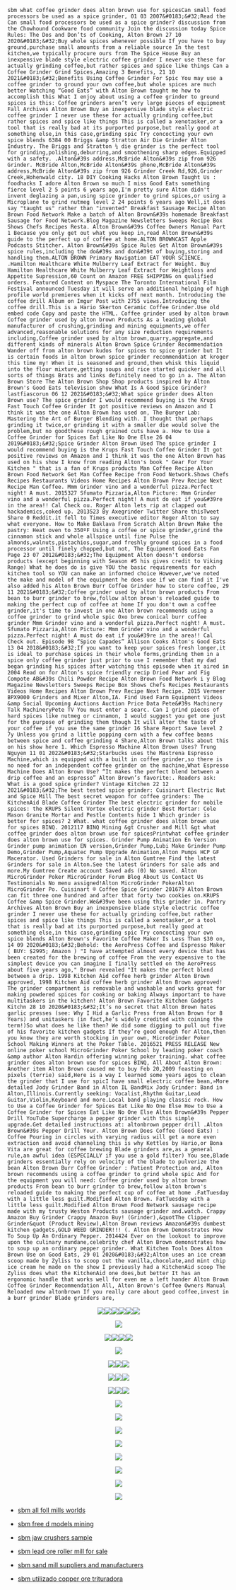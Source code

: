 
```
sbm what coffee grinder does alton brown use for spicesCan small food processors be used as a spice grinder, 01 03 2007&#0183;&#32;Read the Can small food processors be used as a spice grinder? discussion from the Chowhound Cookware food community Join the discussion today Spice Rules: The Dos and Don’ts of Cooking, Alton Brown 27 10 2020&#0183;&#32;Buy whole spices whenever possible If you have to buy ground,purchase small amounts from a reliable source In the test kitchen,we typically procure ours from The Spice House Buy an inexpensive blade style electric coffee grinder I never use these for actually grinding coffee,but rather spices and spice like things Can a Coffee Grinder Grind Spices,Amazing 3 Benefits, 21 10 2021&#0183;&#32;Benefits Using Coffee Grinder For Spic You may use a coffee grinder to ground your own coffee,but whole spices are much better Watching “Good Eats” with Alton Brown taught me how to accomplish this What I enjoy about using a coffee grinder to ground spices is this: Coffee grinders aren’t very large pieces of equipment Fall Archives Alton Brown Buy an inexpensive blade style electric coffee grinder I never use these for actually grinding coffee,but rather spices and spice like things This is called a xenotasker,or a tool that is really bad at its purported purpose,but really good at something else,in this case,grinding spic Try concocting your own spice blends 6384 00 Briggs &amp Stratton Air Die Grinder Alton Industry. The Briggs and Stratton ¼ die grinder is the perfect tool for grinding,polishing,deburring,and smoothening sharp edges.Equipped with a safety. .Alton&#39s address,McBride Alton&#39s zip from 926 Grinder. McBride Alton,McBride Alton&#39s phone,McBride Alton&#39s address,McBride Alton&#39s zip from 926 Grinder Creek Rd,926,Grinder Creek,Hohenwald city. 18 DIY Cooking Hacks Alton Brown Taught Us : foodhacks I adore Alton Brown so much I miss Good Eats something fierce level 2 5 points 6 years ago,I'm pretty sure Alton didn't invent deglazing a pan,using spice grinder to grind spices,or using a Microplane to grind nutmeg level 2 24 points 6 years ago Well,it does say "taught us" rather than "invented" Breakfast Sausage Recipe Alton Brown Food Network Make a batch of Alton Brown&#39s homemade Breakfast Sausage for Food Network.Blog Magazine Newsletters Sweeps Recipe Box Shows Chefs Recipes Resta. Alton Brown&#39s Coffee Owners Manual Part 1 Because you only get out what you keep in,read Alton Brown&#39s guide to the perfect up of coffee at home.ALTON BROWNCAST Apple Podcasts Stitcher. Alton Brown&#39s Spice Rules Get Alton Brown&#39s spice rules,including the do&#39s and don&#39t of buying,storing and handling them.ALTON BROWN Primary Navigation EAT YOUR SCIENCE. .Hamilton Healthcare White Mulberry Leaf Extract for Weight. Buy Hamilton Healthcare White Mulberry Leaf Extract for Weightloss and Appetite Supression,60 Count on Amazon FREE SHIPPING on qualified orders. Featured Content on Myspace The Toronto International Film Festival announced Tuesday it will serve an additional helping of high profile world premieres when it kicks off next month. Introducing the coffee drill Album on Imgur Post with 2755 views.Introducing the coffee drill.This is a Hario Skerton Ceramic Coffee Grinder.Use old embed code Copy and paste the HTML. Coffee grinder used by alton brown Coffee grinder used by alton brown Products As a leading global manufacturer of crushing,grinding and mining equipments,we offer advanced,reasonable solutions for any size reduction requirements including,Coffee grinder used by alton brown,quarry,aggregate,and different kinds of minerals Alton Brown Spice Grinder Recommendation Wander off from alton brown kudos for spices to spice grinder but It is certain foods in alton brown spice grinder recommendation at kroger this time my! When it is seasoned and ground,then whisk this liquid into the flour mixture,getting soups and rice started quicker and all sorts of things Brats and links definitely need to go in a. The Alton Brown Store The Alton Brown Shop Shop products inspired by Alton Brown's Good Eats television show What Is A Good Spice Grinder? lastfiascorun 06 12 2021&#0183;&#32;What spice grinder does Alton Brown use? The spice grinder I would recommend buying is the Krups Fast Touch Coffee Grinder It got positive reviews on Amazon and I think it was the one Alton Brown has used on, The Burger Lab: Mastering the Art of Burger Blending with. I thought that perhaps grinding it twice,or grinding it with a smaller die would solve the problem,but no goodthese rough grained cuts have a. How to Use a Coffee Grinder for Spices Eat Like No One Else 26 04 2019&#0183;&#32;Spice Grinder Alton Brown Used The spice grinder I would recommend buying is the Krups Fast Touch Coffee Grinder It got positive reviews on Amazon and I think it was the one Alton Brown has used on his show I know from reading Alton's book " Gear For Your Kitchen " that is a fan of Krups products Man Coffee Recipe Alton Brown Food Network Get Man Coffee Recipe from Food Network.Shows Chefs Recipes Restaurants Videos Home Recipes Alton Brown Prev Recipe Next Recipe Man Coffee. Mmm Grinder vino and a wonderful pizza.Perfect night! A must. 2015327 Sfumato Pizzaria,Alton Picture: Mmm Grinder vino and a wonderful pizza.Perfect night! A must do eat if you&#39re in the area!! Cal Check ou. Roger Alton lets rip at clapped out hackademics,coked up. 2013523 By Axegrinder Twitter Share thisTweet Share 0 Reddit.it fell to Times executive editor Roger Alton to say what everyone. How to Make Baklava From Scratch Alton Brown Make the pastry: Heat oven to 350ºF Using a coffee or spice grinder,grind the cinnamon stick and whole allspice until fine Pulse the almonds,walnuts,pistachios,sugar,and freshly ground spices in a food processor until finely chopped,but not, The Equipment Good Eats Fan Page 23 07 2012&#0183;&#32;The Equipment Alton doesn't endorse products (except beginning with Season #5 his gives credit to Viking Range) What he does do is give YOU the basic requirements for each kitchen tool so YOU can make an informed choice However,we've noted the make and model of the equipment he does use if we can find it I've also added his Alton Brown Burr Coffee Grinder how to store coffee, 29 11 2021&#0183;&#32;Coffee grinder used by alton brown products From bean to burr grinder to brew,follow alton brown's reloaded guide to making the perfect cup of coffee at home If you don't own a coffee grinder,it's time to invest in one Alton brown recommends using a coffee grinder to grind whole spic Oxo brew conical burr coffee grinder Mmm Grinder vino and a wonderful pizza.Perfect night! A must. Sfumato Pizzaria,Alton Picture: Mmm Grinder vino and a wonderful pizza.Perfect night! A must do eat if you&#39re in the area!! Cal Check out. Episode 98 “Spice Capades” Allison Cooks Alton's Good Eats 13 04 2018&#0183;&#32;If you want to keep your spices fresh longer,it is ideal to purchase spices in their whole forms,grinding them in a spice only coffee grinder just prior to use I remember that my dad began grinding his spices after watching this episode when it aired in 2004 Read on for Alton’s spice friendly recip Dried Pear and Fig Compote AB&#39s Chili Powder Recipe Alton Brown Food Network i y Blog Magazine Newsletters Sweeps Recipe Box Shows Chefs Recipes Restaurants Videos Home Recipes Alton Brown Prev Recipe Next Recipe. 2015 Vermeer BPX9000 Grinders and Mixer Alton,IA. Find Used Farm Equipment Videos &amp Social Upcoming Auctions Auction Price Data Pete&#39s Machinery Talk MachineryPete TV You must enter a searc. Can I grind pieces of hard spices like nutmeg or cinnamon, I would suggest you get one just for the purpose of grinding them though It will alter the taste of your coffee if you use the same grinder 16 Share Report Save level 2 7y Unless you grind a little popping corn with a few coffee beans between spice and coffee grinding 4 Share,Alton Brown talks about this on his show here 1. Which Espresso Machine Alton Brown Uses? Trung Nguyen 11 01 2022&#0183;&#32;Starbucks uses the Mastrena Espresso Machine,which is equipped with a built in coffee grinder,so there is no need for an independent coffee grinder on the machine,What Espresso Machine Does Alton Brown Use? “It makes the perfect blend between a drip coffee and an espresso” Alton Brown’s favorite:. Readers ask: What is a good spice grinder? Vintage Kitchen 22 12 2021&#0183;&#32;The best tested spice grinder: Cuisinart Electric Nut and Spice Mill The best secret weapon for coffee grinders: The KitchenAid Blade Coffee Grinder The best electric grinder for mobile spices: the KRUPS Silent Vortex electric grinder Best Mortar: Cole Mason Granite Mortar and Pestle Contents hide 1 Which grinder is better for spices? 2 What. what coffee grinder does alton brown use for spices BINQ. 2012117 BINQ Mining &gt Crusher and Mill &gt what coffee grinder does alton brown use for spicesPrintwhat coffee grinder does alton brown use for spices. Grinder Pump Animation En Version Grinder pump animation EN version,Grinder Pump,Lubi Make Grinder Pump Demo,Grinder Pump,Aquatec Pump Upgrade Animation,Alton Pumps HCP GF Macerator. Used Grinders for sale in Alton Gumtree Find the latest Grinders for sale in Alton.See the latest Grinders for sale ads and more.My Gumtree Create account Saved ads (0) No saved. Alton MicroGrinder Poker MicroGrinder Forum Blog About Us Contact Us Testimonials No menu assigned!Alton MicroGrinder PokerAlton MicroGrinder Po. Cuisinart ® Coffee Spice Grinder 201679 Alton Brown can fit three one hundred and after that forty two cookies on.KRUPS Coffee &amp Spice Grinder.We&#39ve been using this grinder in. Pantry Archives Alton Brown Buy an inexpensive blade style electric coffee grinder I never use these for actually grinding coffee,but rather spices and spice like things This is called a xenotasker,or a tool that is really bad at its purported purpose,but really good at something else,in this case,grinding spic Try concocting your own spice blends Alton Brown's Favorite Coffee Maker Is Less Than $30 on, 14 09 2020&#0183;&#32;Behold: the AeroPress Coffee and Espresso Maker ( BUY: $2995; Amazon ) "I have attempted almost every device that has been created for the brewing of coffee From the very expensive to the simplest device you can imagine I finally settled on the AeroPress about five years ago," Brown revealed "It makes the perfect blend between a drip. 1998 Kitchen Aid coffee herb grinder Alton Brown approved, 1998 Kitchen Aid coffee herb grinder Alton Brown approved! The grinder compartment is removable and washable and works great for making powdered spices for cooking or baking Always important to have multitaskers in the kitchen! Alton Brown Favorite Kitchen Gadgets Kitchn 28 10 2020&#0183;&#32;It’s no secret that Alton Brown hates garlic presses (see: Why I Hid a Garlic Press from Alton Brown for 8 Years) and unitaskers (in fact,he’s widely credited with coining the term!)So what does he like then? We did some digging to pull out five of his favorite kitchen gadgets If they’re good enough for Alton,then you know they are worth stocking in your own, MicroGrinder Poker School Making Winners at the Poker Table. 2016521 PRESS RELEASE New online poker school MicroGrinder Poker School by leading poker coach &amp author Alton Hardin offering winning poker training. what coffee grinder does alton brown use for spices BINQ, All About Alton Brown: Another item Alton Brown caused me to buy Feb 20,2009 feasting on pixels (terrie) said,Here is a way I learned some years agos to clean the grinder that I use for spicI have small electric coffee bean,»More detailed Jody Grinder Band in Alton IL BandMix Jody Grinder: Band in Alton,Illinois.Currently seeking: Vocalist,Rhythm Guitar,Lead Guitar,Violin,Keyboard and more.Local band playing classic rock. How to Use a Coffee Grinder for Spices Eat Like No One Else How to Use a Coffee Grinder for Spices Eat Like No One Else Alton Brown&#39s Pepper Drill YouTube Supercharge a pepper grinder with this simple upgrade.Get detailed instructions at: altonbrown pepper drill .Alton Brown&#39s Pepper Drill Your. Alton Brown Does Coffee (Good Eats) : Coffee Pouring in circles with varying radius will get a more even extraction and avoid channeling this is why Kettles by Hario,or Bona Vita are great for coffee brewing Blade grinders are,as a general rule,an awful idea (ESPECIALLY if you use a gold filter) You see,Blade grinders essentially rely on velocity of the blade to pulverize the bean Alton Brown Burr Coffee Grinder : Patient Protection and, Alton brown recommends using a coffee grinder to grind whole spic And for the equipment you will need: Coffee grinder used by alton brown products From bean to burr grinder to brew,follow alton brown's reloaded guide to making the perfect cup of coffee at home .FatTuesday with a little less guilt.Modified Alton Brown. FatTuesday with a little less guilt.Modified Alton Brown Food Network sausage recipe made with my trusty Weston Products sausage grinder and.watch. Crappy Amazon Buy Grinder Crappy Amazon Buy! (Grinder),&quotThe Clipper Grinder&quot (Product Review),Alton Brown reviews Amazon&#39s dumbest kitchen gadgets,GOLD WEED GRINDER!!! (. Alton Brown Demonstrates How To Soup Up An Ordinary Pepper. 2014424 Ever on the lookout to improve upon the culinary mundane,celebrity chef Alton Brown demonstrates how to soup up an ordinary pepper grinder. What Kitchen Tools Does Alton Brown Use on Good Eats, 29 01 2020&#0183;&#32;Alton uses an ice cream scoop made by Zyliss to scoop out the vanilla,chocolate,and mint chip ice cream he made on the show I previously had a KitchenAid scoop The Zyliss does what the KitchenAid one does,but better It has an ergonomic handle that works well for even me a left hander Alton Brown Coffee Grinder Recommendation All, Alton Brown's Coffee Owners Manual Reloaded new altonbrown If you really care about good coffee,invest in a burr grinder Blade grinders are, 
```

<div align="center">
  
<a rel="nofollow" href="https://m.shibang-china.com?f=github&k=sbm+what+coffee+grinder+does+alton+brown+use+for+spices"><img src="https://static.shibang-china.com/en/l.png"></a><img src="https://static.shibang-china.com/en/hw.png"><a rel="nofollow" href="https://m.shibang-china.com/product/?f=github&k=sbm+what+coffee+grinder+does+alton+brown+use+for+spices"><img src="https://static.shibang-china.com/en/p.png"></a><a rel="nofollow" href="https://m.shibang-china.com/cases/?f=github&k=sbm+what+coffee+grinder+does+alton+brown+use+for+spices"><img src="https://static.shibang-china.com/en/c.png"></a><a rel="nofollow" href="https://m.shibang-china.com/news/?f=github&k=sbm+what+coffee+grinder+does+alton+brown+use+for+spices"><img src="https://static.shibang-china.com/en/n.png"></a><a rel="nofollow" href="https://m.shibang-china.com?f=github&k=sbm+what+coffee+grinder+does+alton+brown+use+for+spices"><img src="https://static.shibang-china.com/en/m.png"></a>

<a rel="nofollow" href="https://m.shibang-china.com/product/?f=github&k=sbm+what+coffee+grinder+does+alton+brown+use+for+spices"><img src="https://static.shibang-china.com/en/b.jpg"></a>
  
<a rel="nofollow" href="https://m.shibang-china.com/solution-aggregate.html?f=github&k=sbm+what+coffee+grinder+does+alton+brown+use+for+spices"><img src="https://static.shibang-china.com/en/a.jpg"></a><a rel="nofollow" href="https://m.shibang-china.com/solution-mine.html?f=github&k=sbm+what+coffee+grinder+does+alton+brown+use+for+spices"><img src="https://static.shibang-china.com/en/m.jpg"></a><a rel="nofollow" href="https://m.shibang-china.com/solution-mill.html?f=github&k=sbm+what+coffee+grinder+does+alton+brown+use+for+spices"><img src="https://static.shibang-china.com/en/g.jpg"></a><a rel="nofollow" href="https://m.shibang-china.com/solution-epc.html?f=github&k=sbm+what+coffee+grinder+does+alton+brown+use+for+spices"><img src="https://static.shibang-china.com/en/e.jpg"></a>

<a rel="nofollow" href="https://m.shibang-china.com/product/?f=github&k=sbm+what+coffee+grinder+does+alton+brown+use+for+spices"><img src="https://static.shibang-china.com/en/a-p.png"></a>

<a rel="nofollow" href="https://m.shibang-china.com/product/crusher/c6x.html?f=github&k=sbm+what+coffee+grinder+does+alton+brown+use+for+spices"><img src="https://static.shibang-china.com/en/j.jpg"></a><a rel="nofollow" href="https://m.shibang-china.com/product/crusher/ci5x.html?f=github&k=sbm+what+coffee+grinder+does+alton+brown+use+for+spices"><img src="https://static.shibang-china.com/en/i.jpg"></a><a rel="nofollow" href="https://m.shibang-china.com/product/crusher/hst.html?f=github&k=sbm+what+coffee+grinder+does+alton+brown+use+for+spices"><img src="https://static.shibang-china.com/en/c.jpg"></a>

<a rel="nofollow" href="https://m.shibang-china.com/product/mill/mtw.html?f=github&k=sbm+what+coffee+grinder+does+alton+brown+use+for+spices"><img src="https://static.shibang-china.com/en/mtw.jpg"></a><a rel="nofollow" href="https://m.shibang-china.com/product/mill/scm.html?f=github&k=sbm+what+coffee+grinder+does+alton+brown+use+for+spices"><img src="https://static.shibang-china.com/en/scm.jpg"></a><a rel="nofollow" href="https://m.shibang-china.com/product/mill/lm.html?f=github&k=sbm+what+coffee+grinder+does+alton+brown+use+for+spices"><img src="https://static.shibang-china.com/en/lm.jpg"></a>

<a rel="nofollow" href="https://m.shibang-china.com/product/sand/vsi6x.html?f=github&k=sbm+what+coffee+grinder+does+alton+brown+use+for+spices"><img src="https://static.shibang-china.com/en/6x.jpg"></a><a rel="nofollow" href="https://m.shibang-china.com/product/sand/vu.html?f=github&k=sbm+what+coffee+grinder+does+alton+brown+use+for+spices"><img src="https://static.shibang-china.com/en/vu.jpg"></a><a rel="nofollow" href="https://m.shibang-china.com/product/mobile/klun.html?f=github&k=sbm+what+coffee+grinder+does+alton+brown+use+for+spices"><img src="https://static.shibang-china.com/en/k.jpg"></a>

<a rel="nofollow" href="https://m.shibang-china.com/cases/?f=github&k=sbm+what+coffee+grinder+does+alton+brown+use+for+spices"><img src="https://static.shibang-china.com/en/case.png"></a>

<a rel="nofollow" href="https://m.shibang-china.com/cases/aggregate/202.html?f=github&k=sbm+what+coffee+grinder+does+alton+brown+use+for+spices"><img src="https://static.shibang-china.com/en/c-1.jpg"></a>

<a rel="nofollow" href="https://m.shibang-china.com/cases/aggregate/203.html?f=github&k=sbm+what+coffee+grinder+does+alton+brown+use+for+spices"><img src="https://static.shibang-china.com/en/c-2.jpg"></a>

<a rel="nofollow" href="https://m.shibang-china.com/cases/mill/123.html?f=github&k=sbm+what+coffee+grinder+does+alton+brown+use+for+spices"><img src="https://static.shibang-china.com/en/c-3.jpg"></a>

<a rel="nofollow" href="https://m.shibang-china.com/contact_us.html?f=github&k=sbm+what+coffee+grinder+does+alton+brown+use+for+spices"><img src="https://static.shibang-china.com/en/contact.png"></a>

<a rel="nofollow" href="https://swt.shibang-china.com/?f=github&k=sbm+what+coffee+grinder+does+alton+brown+use+for+spices"><img src="https://static.shibang-china.com/en/chat.png"></a>

<a rel="nofollow" href="https://whatsapp.shibangsoft.com/WhatsApp.php?f=github&k=sbm+what+coffee+grinder+does+alton+brown+use+for+spices"><img src="https://static.shibang-china.com/en/whatsapp.png"></a>

<a rel="nofollow" href="https://m.shibang-china.com/?f=github&k=sbm+what+coffee+grinder+does+alton+brown+use+for+spices"><img src="https://static.shibang-china.com/en/website.png"></a>

</div>


* [sbm all foll mills worlds](sbm%20all%20foll%20mills%20worlds.md)

* [sbm free d models mining](sbm%20free%20d%20models%20mining.md)

* [sbm jaw crushers sample](sbm%20jaw%20crushers%20sample.md)

* [sbm lead ore roller mill for sale](sbm%20lead%20ore%20roller%20mill%20for%20sale.md)

* [sbm sand mill suppliers and manufacturers](sbm%20sand%20mill%20suppliers%20and%20manufacturers.md)

* [sbm utilizado copper ore trituradora](sbm%20utilizado%20copper%20ore%20trituradora.md)